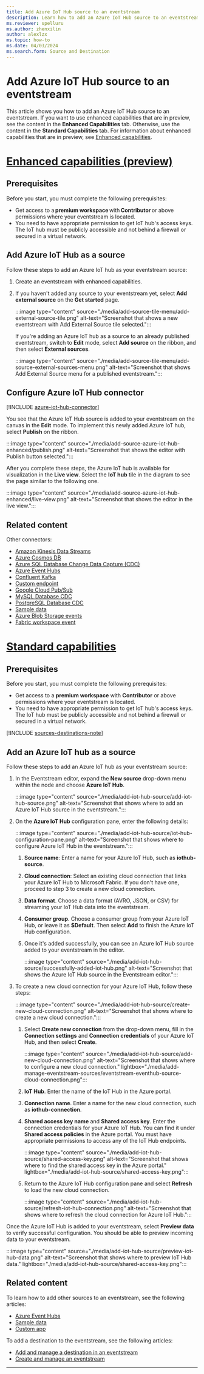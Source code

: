 ```yaml
---
title: Add Azure IoT Hub source to an eventstream
description: Learn how to add an Azure IoT Hub source to an eventstream.
ms.reviewer: spelluru
ms.author: zhenxilin
author: alexlzx
ms.topic: how-to
ms.date: 04/03/2024
ms.search.form: Source and Destination
---
```


# Add Azure IoT Hub source to an eventstream
This article shows you how to add an Azure IoT Hub source to an eventstream. If you want to use enhanced capabilities that are in preview, see the content in the **Enhanced Capabilities** tab. Otherwise, use the content in the **Standard Capabilities** tab. For information about enhanced capabilities that are in preview, see [Enhanced capabilities](new-capabilities.md).

# [Enhanced capabilities (preview)](#tab/enhancedcapabilities)

## Prerequisites 
Before you start, you must complete the following prerequisites: 

- Get access to a **premium workspace** with **Contributor** or above permissions where your eventstream is located. 
- You need to have appropriate permission to get IoT hub's access keys. The IoT hub must be publicly accessible and not behind a firewall or secured in a virtual network. 

## Add Azure IoT Hub as a source 
Follow these steps to add an Azure IoT hub as your eventstream source: 

1. Create an eventstream with enhanced capabilities. 
1. If you haven't added any source to your eventstream yet, select **Add external source** on the **Get started** page. 

    :::image type="content" source="./media/add-source-tile-menu/add-external-source-tile.png" alt-text="Screenshot that shows a new eventstream with Add External Source tile selected.":::

    If you're adding an Azure IoT hub as a source to an already published eventstream, switch to **Edit** mode, select **Add source** on the ribbon, and then select **External sources**. 

    :::image type="content" source="./media/add-source-tile-menu/add-source-external-sources-menu.png" alt-text="Screenshot that shows Add External Source menu for a published eventstream.":::

## Configure Azure IoT Hub connector

[!INCLUDE [azure-iot-hub-connector](./includes/azure-iot-hub-source-connector.md)]

You see that the Azure IoT Hub source is added to your eventstream on the canvas in the **Edit** mode. To implement this newly added Azure IoT hub, select **Publish** on the ribbon.

:::image type="content" source="./media/add-source-azure-iot-hub-enhanced/publish.png" alt-text="Screenshot that shows the editor with Publish button selected.":::
    
After you complete these steps, the Azure IoT hub is available for visualization in the **Live view**. Select the **IoT hub** tile in the diagram to see the page similar to the following one.

:::image type="content" source="./media/add-source-azure-iot-hub-enhanced/live-view.png" alt-text="Screenshot that shows the editor in the live view.":::

## Related content

Other connectors:

- [Amazon Kinesis Data Streams](add-source-amazon-kinesis-data-streams.md)
- [Azure Cosmos DB](add-source-azure-cosmos-db-change-data-capture.md)
- [Azure SQL Database Change Data Capture (CDC)](add-source-azure-sql-database-change-data-capture.md)
- [Azure Event Hubs](add-source-azure-event-hubs.md)
- [Confluent Kafka](add-source-confluent-kafka.md)
- [Custom endpoint](add-source-custom-app.md)
- [Google Cloud Pub/Sub](add-source-google-cloud-pub-sub.md) 
- [MySQL Database CDC](add-source-mysql-database-change-data-capture.md)
- [PostgreSQL Database CDC](add-source-postgresql-database-change-data-capture.md)
- [Sample data](add-source-sample-data.md)
- [Azure Blob Storage events](add-source-azure-blob-storage.md)
- [Fabric workspace event](add-source-fabric-workspace.md)

# [Standard capabilities](#tab/standardcapabilities)

## Prerequisites

Before you start, you must complete the following prerequisites:

- Get access to a **premium workspace** with **Contributor** or above permissions where your eventstream is located.
- You need to have appropriate permission to get IoT hub's access keys. The IoT hub must be publicly accessible and not behind a firewall or secured in a virtual network.

[!INCLUDE [sources-destinations-note](./includes/sources-destinations-note.md)]

## Add an Azure IoT hub as a source

Follow these steps to add an Azure IoT hub as your eventstream source:

1. In the Eventstream editor, expand the **New source** drop-down menu within the node and choose **Azure IoT Hub**.

   :::image type="content" source="./media/add-iot-hub-source/add-iot-hub-source.png" alt-text="Screenshot that shows where to add an Azure IoT Hub source in the eventstream.":::

2. On the **Azure IoT Hub** configuration pane, enter the following details:

   :::image type="content" source="./media/add-iot-hub-source/iot-hub-configuration-pane.png" alt-text="Screenshot that shows where to configure Azure IoT Hub in the eventstream.":::

    1. **Source name**: Enter a name for your Azure IoT Hub, such as **iothub-source**.
    2. **Cloud connection**: Select an existing cloud connection that links your Azure IoT Hub to Microsoft Fabric. If you don't have one, proceed to step 3 to create a new cloud connection.
    3. **Data format**. Choose a data format (AVRO, JSON, or CSV) for streaming your IoT Hub data into the eventstream.
    4. **Consumer group**. Choose a consumer group from your Azure IoT Hub, or leave it as **$Default**. Then select **Add** to finish the Azure IoT Hub configuration.
    5. Once it's added successfully, you can see an Azure IoT Hub source added to your eventstream in the editor.

       :::image type="content" source="./media/add-iot-hub-source/successfully-added-iot-hub.png" alt-text="Screenshot that shows the Azure IoT Hub source in the Eventstream editor.":::

3. To create a new cloud connection for your Azure IoT Hub, follow these steps:

   :::image type="content" source="./media/add-iot-hub-source/create-new-cloud-connection.png" alt-text="Screenshot that shows where to create a new cloud connection.":::

    1. Select **Create new connection** from the drop-down menu, fill in the **Connection settings** and **Connection credentials** of your Azure IoT Hub, and then select **Create**.

        :::image type="content" source="./media/add-iot-hub-source/add-new-cloud-connection.png" alt-text="Screenshot that shows where to configure a new cloud connection." lightbox="./media/add-manage-eventstream-sources/eventstream-eventhub-source-cloud-connection.png":::

    2. **IoT Hub**. Enter the name of the IoT Hub in the Azure portal.
    3. **Connection name**. Enter a name for the new cloud connection, such as **iothub-connection**.
    4. **Shared access key name** and **Shared access key**. Enter the connection credentials for your Azure IoT Hub. You can find it under **Shared access policies** in the Azure portal. You must have appropriate permissions to access any of the IoT Hub endpoints.

       :::image type="content" source="./media/add-iot-hub-source/shared-access-key.png" alt-text="Screenshot that shows where to find the shared access key in the Azure portal." lightbox="./media/add-iot-hub-source/shared-access-key.png":::

    5. Return to the Azure IoT Hub configuration pane and select **Refresh** to load the new cloud connection.

       :::image type="content" source="./media/add-iot-hub-source/refresh-iot-hub-connection.png" alt-text="Screenshot that shows where to refresh the cloud connection for Azure IoT Hub.":::

Once the Azure IoT Hub is added to your eventstream, select **Preview data** to verify successful configuration. You should be able to preview incoming data to your eventstream.

   :::image type="content" source="./media/add-iot-hub-source/preview-iot-hub-data.png" alt-text="Screenshot that shows where to preview IoT Hub data." lightbox="./media/add-iot-hub-source/shared-access-key.png":::


## Related content

To learn how to add other sources to an eventstream, see the following articles: 
- [Azure Event Hubs](add-source-azure-event-hubs.md)
- [Sample data](add-source-sample-data.md)
- [Custom app](add-source-custom-app.md)

To add a destination to the eventstream, see the following articles: 
- [Add and manage a destination in an eventstream](./add-manage-eventstream-destinations.md)
- [Create and manage an eventstream](./create-manage-an-eventstream.md)

---